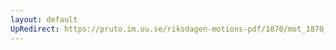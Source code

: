 ```yaml
---
layout: default
UpRedirect: https://pruto.im.uu.se/riksdagen-motions-pdf/1870/mot_1870__ak__147/mot_1870__ak__147-002.pdf
---
```


